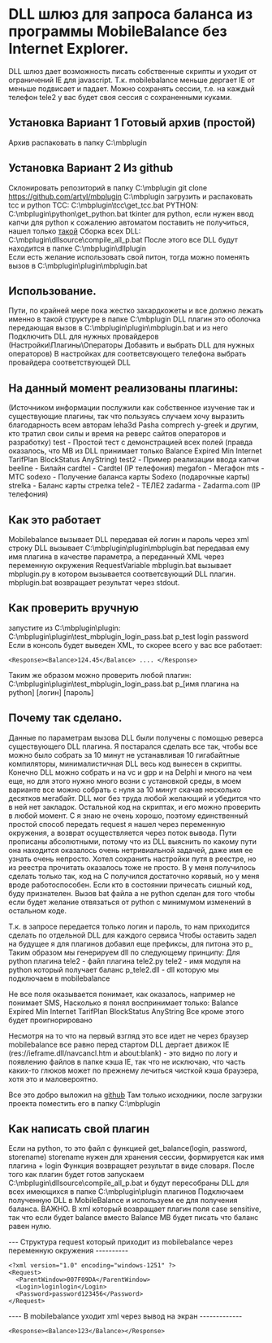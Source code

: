 # DLL шлюз для запроса баланса из программы MobileBalance без Internet Explorer.
DLL шлюз дает возможность писать собственные скрипты и уходит от ограничений IE для javascript.
Т.к. mobilebalance меньше дергает IE от меньше подвисает и падает.
Можно сохранять сессии, т.е. на каждый телефон tele2 у вас будет своя сессия с сохраненными куками.

## Установка Вариант 1 Готовый архив (простой)
Архив распаковать в папку C:\mbplugin

## Установка Вариант 2 Из github 
Склонировать репозиторий в папку C:\mbplugin
git clone <https://github.com/artyl/mbplugin> C:\mbplugin
загрузить и распаковать tcc и python
TCC: C:\mbplugin\tcc\get_tcc.bat
PYTHON: C:\mbplugin\python\get_python.bat
tkinter для python, если нужен ввод капчи для python к сожалению автоматом поставить не получиться, нашел только [такой](https://stackoverflow.com/questions/37710205/python-embeddable-zip-install-tkinter)
Сборка всех DLL: C:\mbplugin\dllsource\compile_all_p.bat 
После этого все DLL будут находится в папке C:\mbplugin\dllplugin\
Если есть желание использовать свой питон, тогда можно поменять вызов в C:\mbplugin\plugin\mbplugin.bat

## Использование.
Пути, по крайней мере пока жестко захардкожеты и все должно лежать именно в такой структуре в папке C:\mbplugin
DLL плагин это оболочка передающая вызов в C:\mbplugin\plugin\mbplugin.bat  и из него 
Подключить DLL для нужных провайдеров (Настройки\Плагины\Операторы Добавить и выбрать DLL для нужных операторов)
В настройках для соответсвующего телефона выбрать провайдера соответствующей DLL

## На данный момент реализованы плагины:
(Источником информации послужили как собственное изучение так и существующие плагины, так что пользуясь случаем хочу выразить благодарность всем авторам
leha3d Pasha comprech y-greek и другим, кто тратил свои силы и время на реверс сайтов операторов и разработку)
test - Простой тест с демонстрацией всех полей (правда оказалось, что MB из DLL принимает только Balance Expired Min Internet TarifPlan BlockStatus AnyString)
test2 - Пример реализации ввода капчи
beeline - Билайн
cardtel - Cardtel (IP телефония)
megafon - Мегафон
mts - МТС
sodexo - Получение баланса карты Sodexo (подарочные карты)
strelka - Баланс карты стрелка
tele2 - ТЕЛЕ2
zadarma - Zadarma.com (IP телефония)

## Как это работает
Mobilebalance вызывает DLL передавая ей логин и пароль через xml строку
DLL вызывает C:\mbplugin\plugin\mbplugin.bat передавая ему имя плагина в качестве параметра, а переданный XML через переменную окружения RequestVariable
mbplugin.bat вызывает mbplugin.py в котором вызывается соответсвующий DLL плагин.
mbplugin.bat возвращает результат через stdout.

## Как проверить вручную
запустите из C:\mbplugin\plugin:
C:\mbplugin\plugin\test_mbplugin_login_pass.bat p_test login password
Если в консоль будет выведен XML, то скорее всего у вас все работает:
```
<Response><Balance>124.45</Balance> .... </Response>
```
Таким же образом можно проверить любой плагин:
C:\mbplugin\plugin\test_mbplugin_login_pass.bat p_[имя плагина на python] [логин] [пароль]

## Почему так сделано.
Данные по параметрам вызова DLL были получены с помощью реверса существующего DLL плагина.
Я постарался сделать все так, чтобы все можно было собрать за 10 минут не устанавливая 10 гигабайтные компиляторы, минималистичная DLL весь код вынесен в скрипты.
Конечно DLL можно собрать и на vc и gpp и на Delphi и много на чем еще,
но для этого нужно много возни с установкой среды, в моем варианте все можно собрать с нуля за 10 минут скачав несколько десятков мегабайт.
DLL мог без труда любой желающий и убедится что в ней нет закладок.
Остальной код на скриптах, и его можно проверить в любой момент.
C я знаю не очень хорошо, поэтому единственный простой способ передать request я нашел через переменную окружения, а возврат осуществляется через поток вывода.
Пути прописаны абсолютными, потому что из DLL выяснить по какому пути она находится оказалось очень нетривиальной задачей, даже имя ее узнать очень непросто.
Хотел сохранить настройки путя в реестре, но из реестра прочитать оказалось тоже не просто.
В у меня получилось сделать только так, код на C получился достаточно корявый, но у меня вроде работоспособен.
Если кто в состоянии причесать сишный код, буду признателен.
Вызов bat файла а не python сделан для того чтобы если будет желание отвязаться от python
с минимумом изменений в остальном коде.

Т.к. в запросе передается только логин и пароль, то нам приходится сделать по отдельной DLL для каждого сервиса
Чтобы оставить задел на будущее я для плагинов добавил еще префиксы, для питона это p_
Таким образом мы генерируем dll по следующему принципу:
Для python плагина tele2 - файл плагина tele2.py
tele2 - имя модуля на python который получает баланс
p_tele2.dll - dll которую мы подключаем в mobilebalance

Не все поля оказывается понимает, как оказалось, например не понимает SMS,
Насколько я понял воспринимает только:
Balance Expired Min Internet TarifPlan BlockStatus AnyString
Все кроме этого будет проигнорировано

Несмотря на то что на первый взгляд это все идет не через браузер mobilebalance все равно перед стартом DLL
дергает движок IE (res://ieframe.dll/navcancl.htm и about:blank) - это видно по логу и появлению файлов
в папке кэша IE, так что не исключаю, что часть каких-то глюков может по прежнему лечиться чисткой кэша
браузера, хотя это и маловероятно.

Все это добро выложил на [github](https://github.com/artyl/mbplugin)
Там только исходники, после загрузки проекта поместить его в папку C:\mbplugin

## Как написать свой плагин
Если на python, то это файл с функцией get_balance(login, password, storename)
storename нужен для хранения сессии, формируется как имя плагина + login
Функция возвращяет результат в виде словаря.
После того как плагин будет готов запускаем C:\mbplugin\dllsource\compile_all_p.bat и будут пересобраны DLL для всех имеющихся в папке C:\mbplugin\plugin плагинов
Подключаем полученную DLL в MobileBalance и используем ее для получения баланса.
ВАЖНО. В xml который возвращает плагин поля case sensitive, так что если будет balance вместо Balance
MB будет писать что баланс равен нулю.

--- Структура request который приходит из mobilebalance через переменную окружения ----------
```
<?xml version="1.0" encoding="windows-1251" ?>
<Request>
  <ParentWindow>007F09DA</ParentWindow>
  <Login>loginlogin</Login>
  <Password>password123456</Password>
</Request>
```
---- В mobilebalance уходит xml через вывод на экран -------------
```
<Response><Balance>123</Balance></Response>
```
